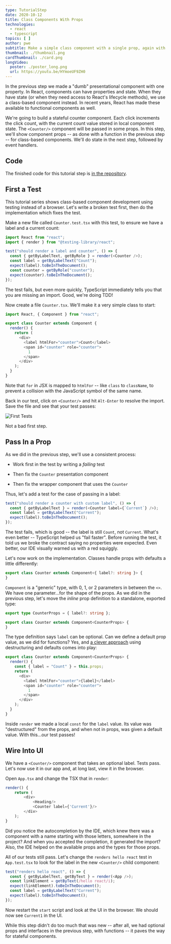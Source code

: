 ```yaml
---
type: TutorialStep
date: 2020-10-12
title: Class Components With Props
technologies:
  - react
  - typescript
topics: [ ]
author: pwe
subtitle: Make a simple class component with a single prop, again with a TypeScript interface describing the props.
thumbnail: ./thumbnail.png
cardThumbnail: ./card.png
longVideo:
  poster: ./poster_long.png
  url: https://youtu.be/HYmoeUF9ZH0
---
```


In the previous step we made a "dumb" presentational component with one property. In React, components can have properties and state. When they have state (or when they need access to React's lifecycle methods), we use a class-based component instead. In recent years, React has made these available to functional components as well.

We're going to build a stateful counter component. Each click increments the click count, with the current count value stored in local component state. The `<Counter/>` component will be passed in some props. In this step, we'll show component props -- as done with a function in the previous step -- for class-based components. We'll do state in the next step, followed by event handlers.

## Code

The finished code for this tutorial step is [in the repository](https://github.com/JetBrains/jetbrains_guide/tree/master/sites/webstorm-guide/demos/tutorials/react_typescript_tdd/class_props).

## First a Test

This tutorial series shows class-based component development using testing instead of a browser. Let's write a broken test first, then do the implementation which fixes the test.

Make a new file called `Counter.test.tsx` with this test, to ensure we have a label and a current count:

```typescript
import React from "react";
import { render } from "@testing-library/react";

test("should render a label and counter", () => {
  const { getByLabelText, getByRole } = render(<Counter />);
  const label = getByLabelText("Count");
  expect(label).toBeInTheDocument();
  const counter = getByRole("counter");
  expect(counter).toBeInTheDocument();
});
```

The test fails, but even more quickly, TypeScript immediately tells you that you are missing an import. Good, we're doing TDD!

Now create a file `Counter.tsx`. We'll make it a very simple class to start:

```typescript
import React, { Component } from "react";

export class Counter extends Component {
  render() {
    return (
      <div>
        <label htmlFor="counter">Count</label>
        <span id="counter" role="counter">
          1
        </span>
      </div>
    );
  }
}
```

Note that `for` in JSX is mapped to `htmlFor` -- like `class` to `className`, to prevent a collision with the JavaScript symbol of the same name.

Back in our test, click on `<Counter/>` and hit `Alt-Enter` to resolve the import. Save the file and see that your test passes:

![First Tests](./screenshots/first_tests.png)

Not a bad first step.

## Pass In a Prop

As we did in the previous step, we'll use a consistent process:

- Work first in the test by writing a *failing* test

- Then fix the `Counter` presentation component

- Then fix the wrapper component that uses the `Counter`

Thus, let's add a test for the case of passing in a label:

```typescript
test("should render a counter with custom label", () => {
  const { getByLabelText } = render(<Counter label={`Current`} />);
  const label = getByLabelText("Current");
  expect(label).toBeInTheDocument();
});
```

The test fails, which is good -- the label is still `Count`, not `Current`. What's even better -- TypeScript helped us "fail faster". Before running the test, it told us we broke the contract saying no properties were expected. Even better, our IDE visually warned us with a red squiggly.

Let's now work on the implementation. Classes handle props with defaults a little differently:

```typescript
export class Counter extends Component<{ label?: string }> {
}
```

`Component` is a "generic" type, with 0, 1, or 2 parameters in between the `<>`. We have one parameter...for the shape of the props. As we did in the previous step, let's move the *inline* prop definition to a standalone, exported type:

```typescript
export type CounterProps = { label?: string };

export class Counter extends Component<CounterProps> {
}
```

The type definition says `label` can be optional. Can we define a default prop value, as we did for functions? Yes, and [a clever approach](https://react-typescript-cheatsheet.netlify.app/docs/basic/getting-started/default_props/) using destructuring and defaults comes into play:

```typescript
export class Counter extends Component<CounterProps> {
  render() {
    const { label = "Count" } = this.props;
    return (
      <div>
        <label htmlFor="counter">{label}</label>
        <span id="counter" role="counter">
          1
        </span>
      </div>
    );
  }
}
```

Inside `render` we made a local `const` for the `label` value. Its value was "destructured" from the props, and when not in props, was given a default value. With this...our test passes!

## Wire Into UI

We have a `<Counter/>` component that takes an optional label. Tests pass. Let's now use it in our app and, at long last, view it in the browser.

Open `App.tsx` and change the TSX that in `render`:

```typescript
render() {
    return (
        <div>
            <Heading/>
            <Counter label={'Current'}/>
        </div>
    );
}
```

Did you notice the autocompletion by the IDE, which knew there was a component with a name starting with those letters, somewhere in the project? And when you accepted the completion, it generated the import? Also, the IDE helped on the available props and the types for those props.

All of our tests still pass. Let's change the `renders hello react` test in `App.test.tsx` to look for the label in the new `<Counter/>` child component:

```typescript
test("renders hello react", () => {
  const { getByLabelText, getByText } = render(<App />);
  const linkElement = getByText(/hello react/i);
  expect(linkElement).toBeInTheDocument();
  const label = getByLabelText("Current");
  expect(label).toBeInTheDocument();
});
```

Now restart the `start` script and look at the UI in the browser. We should now see `Current1` in the UI.

While this step didn't do too much that was new -- after all, we had optional props and interfaces in the previous step, with functions -- it paves the way for stateful components.

